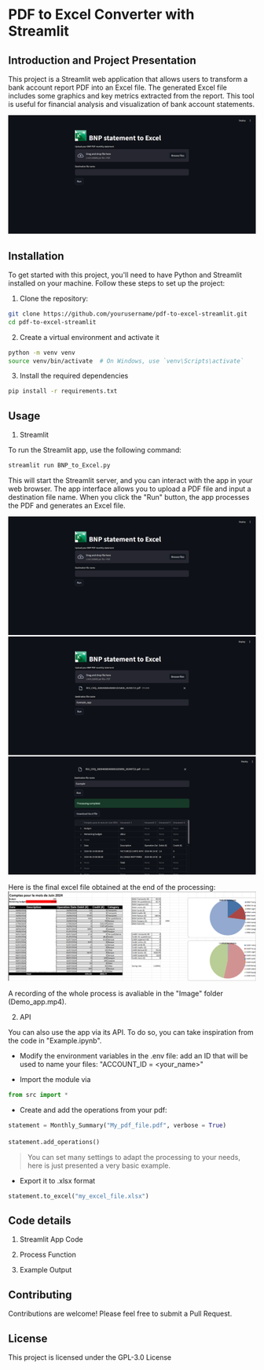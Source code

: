 # PDF to Excel Converter with Streamlit

## Introduction and Project Presentation

This project is a Streamlit web application that allows users to transform a bank account report PDF into an Excel file. The generated Excel file includes some graphics and key metrics extracted from the report. This tool is useful for financial analysis and visualization of bank account statements.

![Start interface](Images\App0.png)

## Installation

To get started with this project, you'll need to have Python and Streamlit installed on your machine. Follow these steps to set up the project:

1. Clone the repository:

```sh
git clone https://github.com/yourusername/pdf-to-excel-streamlit.git
cd pdf-to-excel-streamlit
```

2. Create a virtual environment and activate it

```sh
python -m venv venv
source venv/bin/activate  # On Windows, use `venv\Scripts\activate`
```

3. Install the required dependencies

```sh
pip install -r requirements.txt
```


## Usage

1. Streamlit

To run the Streamlit app, use the following command:
```sh
streamlit run BNP_to_Excel.py
```

This will start the Streamlit server, and you can interact with the app in your web browser. The app interface allows you to upload a PDF file and input a destination file name. When you click the "Run" button, the app processes the PDF and generates an Excel file.

![Start interface](Images\App0.png)
![Filled Interface](Images\App1.png)
![Result Interface](Images\App2.png)

Here is the final excel file obtained at the end of the processing:
![Final Excel](Images\Excel0.png)

A recording of the whole process is avaliable in the "Image" folder (Demo_app.mp4).


2. API

You can also use the app via its API. To do so, you can take inspiration from the code in "Example.ipynb".

- Modify the environment variables in the .env file: add an ID that will be used to name your files: "ACCOUNT_ID = <your_name>"

- Import the module via

```python
from src import *
```

- Create and add the operations from your pdf:

```python
statement = Monthly_Summary("My_pdf_file.pdf", verbose = True)

statement.add_operations()
```
> You can set many settings to adapt the processing to your needs, here is just presented a very basic example.

- Export it to .xlsx format 
```python
statement.to_excel("my_excel_file.xlsx")
```

## Code details

1. Streamlit App Code

2. Process Function

3. Example Output


## Contributing

Contributions are welcome! Please feel free to submit a Pull Request.

## License

This project is licensed under the GPL-3.0 License

